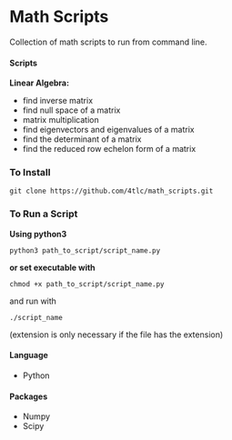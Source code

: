 # Math Scripts

Collection of math scripts to run from command line.

#### Scripts
**Linear Algebra:**
- find inverse matrix
- find null space of a matrix
- matrix multiplication
- find eigenvectors and eigenvalues of a matrix
- find the determinant of a matrix
- find the reduced row echelon form of a matrix

### To Install
```
git clone https://github.com/4tlc/math_scripts.git
```
### To Run a Script
**Using python3**
```
python3 path_to_script/script_name.py
```
**or set executable with**
```
chmod +x path_to_script/script_name.py
```
and run with
```
./script_name
```
(extension is only necessary if the file has the extension)


#### Language
- Python
#### Packages
- Numpy
- Scipy
